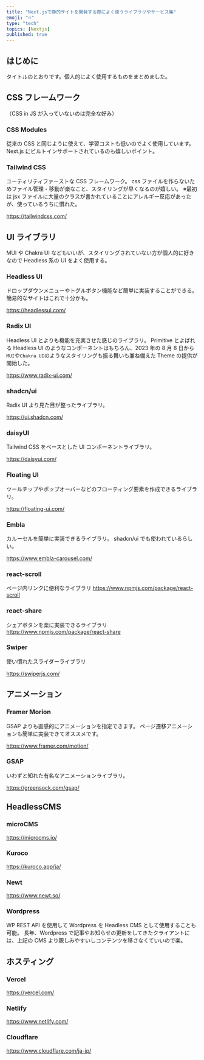 ```yaml
---
title: "Next.jsで静的サイトを開発する際によく使うライブラリやサービス集"
emoji: "🔥"
type: "tech"
topics: [Nextjs]
published: true
---
```


## はじめに

タイトルのとおりです。個人的によく使用するものをまとめました。

## CSS フレームワーク

（CSS in JS が入っていないのは完全な好み）

### CSS Modules

従来の CSS と同じように使えて、学習コストも低いのでよく使用しています。
Next.js にビルトインサポートされているのも嬉しいポイント。

### Tailwind CSS

ユーティリティファーストな CSS フレームワーク。
css ファイルを作らないためファイル管理・移動が楽なこと、スタイリングが早くなるのが嬉しい。
※最初は jsx ファイルに大量のクラスが書かれていることにアレルギー反応があったが、使っているうちに慣れた。

https://tailwindcss.com/

## UI ライブラリ

MUI や Chakra UI などもいいが、スタイリングされていない方が個人的に好きなので Headless 系の UI をよく使用する。

### Headless UI

ドロップダウンメニューやトグルボタン機能など簡単に実装することができる。
簡易的なサイトはこれで十分かも。

https://headlessui.com/

### Radix UI

Headless UI とよりも機能を充実させた感じのライブラリ。
Primitive とよばれる Headless UI のようなコンポーネントはもちろん、2023 年の 8 月 8 日から`MUI`や`Chakra UI`のようなスタイリングも振る舞いも兼ね備えた Theme の提供が開始した。

https://www.radix-ui.com/

### shadcn/ui

Radix UI より見た目が整ったライブラリ。

https://ui.shadcn.com/

### daisyUI

Tailwind CSS をベースとした UI コンポーネントライブラリ。

https://daisyui.com/

### Floating UI

ツールチップやポップオーバーなどのフローティング要素を作成できるライブラリ。

https://floating-ui.com/

### Embla

カルーセルを簡単に実装できるライブラリ。
shadcn/ui でも使われているらしい。

https://www.embla-carousel.com/

### react-scroll

ページ内リンクに便利なライブラリ
https://www.npmjs.com/package/react-scroll

### react-share

シェアボタンを楽に実装できるライブラリ
https://www.npmjs.com/package/react-share

### Swiper

使い慣れたスライダーライブラリ

https://swiperjs.com/

## アニメーション

### Framer Morion

GSAP よりも直感的にアニメーションを指定できます。
ページ遷移アニメーションも簡単に実装できてオススメです。

https://www.framer.com/motion/

### GSAP

いわずと知れた有名なアニメーションライブラリ。

https://greensock.com/gsap/

## HeadlessCMS

### microCMS

https://microcms.io/

### Kuroco

https://kuroco.app/ja/

### Newt

https://www.newt.so/

### Wordpress

WP REST API を使用して Wordpress を Headless CMS として使用することも可能。
長年、Wordpress で記事やお知らせの更新をしてきたクライアントには、上記の CMS より親しみやすいしコンテンツを移さなくていいので楽。

## ホスティング

### Vercel

https://vercel.com/

### Netlify

https://www.netlify.com/

### Cloudflare

https://www.cloudflare.com/ja-jp/
